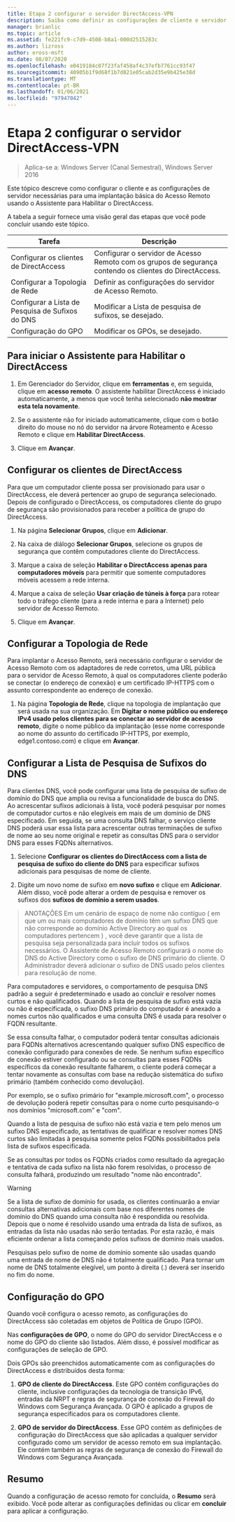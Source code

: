 ```yaml
---
title: Etapa 2 configurar o servidor DirectAccess-VPN
description: Saiba como definir as configurações de cliente e servidor necessárias para uma implantação básica de acesso remoto usando o assistente para habilitar o DirectAccess.
manager: brianlic
ms.topic: article
ms.assetid: fe221fc9-c7d9-4508-b8a1-000d2515283c
ms.author: lizross
author: eross-msft
ms.date: 08/07/2020
ms.openlocfilehash: e0419184c07f23faf458af4c37efb7761cc93f47
ms.sourcegitcommit: 40905b1f9d68f1b7d821e05cab2d35e9b425e38d
ms.translationtype: MT
ms.contentlocale: pt-BR
ms.lasthandoff: 01/06/2021
ms.locfileid: "97947042"
---
```

#  <a name="step-2-configure-the-directaccess-vpn-server"></a>Etapa 2 configurar o servidor DirectAccess-VPN

>Aplica-se a: Windows Server (Canal Semestral), Windows Server 2016

Este tópico descreve como configurar o cliente e as configurações de servidor necessárias para uma implantação básica do Acesso Remoto usando o Assistente para Habilitar o DirectAccess.

A tabela a seguir fornece uma visão geral das etapas que você pode concluir usando este tópico.

|Tarefa       |Descrição|
|-----------|-----------|
|Configurar os clientes de DirectAccess|Configurar o servidor de Acesso Remoto com os grupos de segurança contendo os clientes do DirectAccess.|
|Configurar a Topologia de Rede|Definir as configurações do servidor de Acesso Remoto.|
|Configurar a Lista de Pesquisa de Sufixos do DNS|Modificar a Lista de pesquisa de sufixos, se desejado.|
|Configuração do GPO|Modificar os GPOs, se desejado.|

## <a name="to-start-the-enable-directacces-wizard"></a>Para iniciar o Assistente para Habilitar o DirectAccess

1. Em Gerenciador do Servidor, clique em **ferramentas** e, em seguida, clique em **acesso remoto**. O assistente habilitar DirectAccess é iniciado automaticamente, a menos que você tenha selecionado **não mostrar esta tela novamente**.

2. Se o assistente não for iniciado automaticamente, clique com o botão direito do mouse no nó do servidor na árvore Roteamento e Acesso Remoto e clique em **Habilitar DirectAccess**.

3. Clique em **Avançar**.

## <a name="configure-directaccess-clients"></a>Configurar os clientes de DirectAccess

Para que um computador cliente possa ser provisionado para usar o DirectAccess, ele deverá pertencer ao grupo de segurança selecionado. Depois de configurado o DirectAccess, os computadores cliente do grupo de segurança são provisionados para receber a política de grupo do DirectAccess.

1. Na página **Selecionar Grupos**, clique em **Adicionar**.

2. Na caixa de diálogo **Selecionar Grupos**, selecione os grupos de segurança que contêm computadores cliente do DirectAccess.

3. Marque a caixa de seleção **Habilitar o DirectAccess apenas para computadores móveis** para permitir que somente computadores móveis acessem a rede interna.

4. Marque a caixa de seleção **Usar criação de túneis à força** para rotear todo o tráfego cliente (para a rede interna e para a Internet) pelo servidor de Acesso Remoto.

5. Clique em **Avançar**.

## <a name="configure-the-network-topology"></a>Configurar a Topologia de Rede

Para implantar o Acesso Remoto, será necessário configurar o servidor de Acesso Remoto com os adaptadores de rede corretos, uma URL pública para o servidor de Acesso Remoto, à qual os computadores cliente poderão se conectar (o endereço de conexão) e um certificado IP-HTTPS com o assunto correspondente ao endereço de conexão.

1. Na página **Topologia de Rede**, clique na topologia de implantação que será usada na sua organização. Em **Digitar o nome público ou endereço IPv4 usado pelos clientes para se conectar ao servidor de acesso remoto**, digite o nome público da implantação (esse nome corresponde ao nome do assunto do certificado IP-HTTPS, por exemplo, edge1.contoso.com) e clique em **Avançar**.

## <a name="configure-the-dns-suffix-search-list"></a>Configurar a Lista de Pesquisa de Sufixos do DNS

Para clientes DNS, você pode configurar uma lista de pesquisa de sufixo de domínio do DNS que amplia ou revisa a funcionalidade de busca do DNS. Ao acrescentar sufixos adicionais à lista, você poderá pesquisar por nomes de computador curtos e não elegíveis em mais de um domínio de DNS especificado. Em seguida, se uma consulta DNS falhar, o serviço cliente DNS poderá usar essa lista para acrescentar outras terminações de sufixo de nome ao seu nome original e repetir as consultas DNS para o servidor DNS para esses FQDNs alternativos.

1. Selecione **Configurar os clientes do DirectAccess com a lista de pesquisa de sufixo do cliente do DNS** para especificar sufixos adicionais para pesquisas de nome de cliente.

2. Digite um novo nome de sufixo em **novo sufixo** e clique em **Adicionar**. Além disso, você pode alterar a ordem de pesquisa e remover os sufixos dos **sufixos de domínio a serem usados**.

>ANOTAÇÕES Em um cenário de espaço de nome não contíguo \( em que um ou mais computadores de domínio têm um sufixo DNS que não corresponde ao domínio Active Directory ao qual os computadores pertencem \) , você deve garantir que a lista de pesquisa seja personalizada para incluir todos os sufixos necessários. O Assistente de Acesso Remoto configurará o nome do DNS do Active Directory como o sufixo de DNS primário do cliente. O Administrador deverá adicionar o sufixo de DNS usado pelos clientes para resolução de nome.

Para computadores e servidores, o comportamento de pesquisa DNS padrão a seguir é predeterminado e usado ao concluir e resolver nomes curtos e não qualificados. Quando a lista de pesquisa de sufixo está vazia ou não é especificada, o sufixo DNS primário do computador é anexado a nomes curtos não qualificados e uma consulta DNS é usada para resolver o FQDN resultante.

Se essa consulta falhar, o computador poderá tentar consultas adicionais para FQDNs alternativos acrescentando qualquer sufixo DNS específico de conexão configurado para conexões de rede. Se nenhum sufixo específico de conexão estiver configurado ou se consultas para esses FQDNs específicos da conexão resultante falharem, o cliente poderá começar a tentar novamente as consultas com base na redução sistemática do sufixo primário (também conhecido como devolução).

Por exemplo, se o sufixo primário for "example.microsoft.com", o processo de devolução poderá repetir consultas para o nome curto pesquisando-o nos domínios "microsoft.com" e "com".

Quando a lista de pesquisa de sufixo não está vazia e tem pelo menos um sufixo DNS especificado, as tentativas de qualificar e resolver nomes DNS curtos são limitadas à pesquisa somente pelos FQDNs possibilitados pela lista de sufixos especificada.

Se as consultas por todos os FQDNs criados como resultado da agregação e tentativa de cada sufixo na lista não forem resolvidas, o processo de consulta falhará, produzindo um resultado "nome não encontrado".

> [!WARNING]
> Se a lista de sufixo de domínio for usada, os clientes continuarão a enviar consultas alternativas adicionais com base nos diferentes nomes de domínio do DNS quando uma consulta não é respondida ou resolvida. Depois que o nome é resolvido usando uma entrada da lista de sufixos, as entradas da lista não usadas não serão tentadas. Por esta razão, é mais eficiente ordenar a lista começando pelos sufixos de domínio mais usados.
>
> Pesquisas pelo sufixo de nome de domínio somente são usadas quando uma entrada de nome de DNS não é totalmente qualificado. Para tornar um nome de DNS totalmente elegível, um ponto à direita (.) deverá ser inserido no fim do nome.

## <a name="gpo-configuration"></a>Configuração do GPO

Quando você configura o acesso remoto, as configurações do DirectAccess são coletadas em objetos de Política de Grupo (GPO).

Nas **configurações de GPO**, o nome do GPO do servidor DirectAccess e o nome do GPO do cliente são listados. Além disso, é possível modificar as configurações de seleção de GPO.

Dois GPOs são preenchidos automaticamente com as configurações do DirectAccess e distribuídos desta forma:

1. **GPO de cliente do DirectAccess**. Este GPO contém configurações do cliente, inclusive configurações da tecnologia de transição IPv6, entradas da NRPT e regras de segurança de conexão do Firewall do Windows com Segurança Avançada. O GPO é aplicado a grupos de segurança especificados para os computadores cliente.

2. **GPO de servidor do DirectAccess**. Esse GPO contém as definições de configuração do DirectAccess que são aplicadas a qualquer servidor configurado como um servidor de acesso remoto em sua implantação. Ele contém também as regras de segurança de conexão do Firewall do Windows com Segurança Avançada.

## <a name="summary"></a>Resumo

Quando a configuração de acesso remoto for concluída, o **Resumo** será exibido. Você pode alterar as configurações definidas ou clicar em **concluir** para aplicar a configuração.
